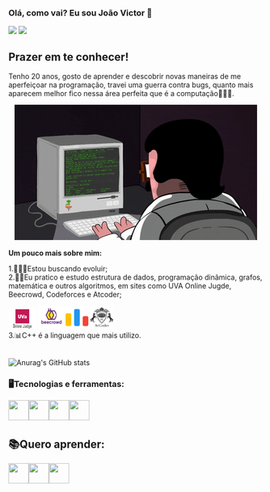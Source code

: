 ### Olá, como vai? Eu sou João Victor 👋
<div>
<a href="mailto:joaovictorpf719@gmail.com">
<img src="https://img.shields.io/badge/Gmail-D14836?style=for-the-badge&logo=gmail&logoColor=white" target="alvo"/></a>
<a href="https://www.linkedin.com/in/jo%C3%A3o-victor-porto-fernandes-1b938a231" target="alvo"><img src="https://img.shields.io/badge/LinkedIn-0077B5?style=for-the-badge&logo=linkedin&logoColor=white" target="alvo"/></a>
</div>

## Prazer em te conhecer!
Tenho 20 anos, gosto de aprender e descobrir novas maneiras de me aperfeiçoar na programação,  travei uma guerra contra bugs, quanto mais aparecem melhor fico nessa área perfeita que é a computação👨🏻‍💻. 

<p align="center">
<img src="PGIF.gif" alt="animated" />
</p>

**Um pouco mais sobre mim:**

1.👨🏻‍🎓Estou buscando evoluir;</br>
2.💪🏼Eu pratico e estudo estrutura de dados, programação dinâmica, grafos, matemática e outros algoritmos, em sites como UVA Online Jugde, Beecrowd, Codeforces e Atcoder;</br>
<div>
<a href="https://uhunt.onlinejudge.org/id/1297941" target ="alvo"/>
<img src="https://github.com/Joao-vpf/Joao-vpf/blob/main/uva.png" width="55" height="40" target="alvo"/></a>
<a href="https://www.beecrowd.com.br/judge/pt/profile/625029" target ="alvo"/>
<img src="https://github.com/Joao-vpf/Joao-vpf/blob/main/beecrowd.png" width="50" height="46" target="alvo"/></a>
<a href="https://codeforces.com/profile/Portin" target ="alvo"/>
<img src="https://github.com/Joao-vpf/Joao-vpf/blob/main/code-forces.svg" width="45" height="45" target="alvo"/></a>
<a href="https://atcoder.jp/users/Portin" target ="alvo"/>
<img src="https://github.com/Joao-vpf/Joao-vpf/blob/main/Atcoder.png" width="45" height="45" target="alvo"/></a>
</div>
3.📊C++ é a linguagem que mais utilizo.</br>
</br>

![Anurag's GitHub stats](https://github-readme-stats.vercel.app/api?username=joao-vpf&theme=github_dark&show_icons=true)


### 🖥️Tecnologias e ferramentas:
<img src="https://cdn.jsdelivr.net/gh/devicons/devicon/icons/c/c-original.svg" width="40" height="40"/><img src="https://cdn.jsdelivr.net/gh/devicons/devicon/icons/cplusplus/cplusplus-original.svg" width="40" height="40"/><img src="https://cdn.jsdelivr.net/gh/devicons/devicon/icons/python/python-original.svg" width="40" height="40"/><img src="https://cdn.jsdelivr.net/gh/devicons/devicon/icons/postgresql/postgresql-original.svg" width="40" height="40"/>
          


## 📚Quero aprender:
<img src="https://cdn.jsdelivr.net/gh/devicons/devicon/icons/rust/rust-plain.svg" width="40" height="40"/><img src="https://cdn.jsdelivr.net/gh/devicons/devicon/icons/java/java-original.svg" width="40" height="40"/><img src="https://cdn.jsdelivr.net/gh/devicons/devicon/icons/javascript/javascript-original.svg" width="40" height="40"/>

          
          
          
          
          

